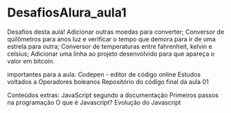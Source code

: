 # DesafiosAlura_aula1
Desafios desta aula!
Adicionar outras moedas para converter;
Conversor de quilômetros para anos luz e verificar o tempo que demora para ir de uma estrela para outra;
Conversor de temperaturas entre fahrenheit, kelvin e celsius;
Adicionar uma linha ao projeto desenvolvido para que apareça o valor em bitcoin.

importantes para a aula:
Codepen - editor de código online
Estudos voltados a Operadores boleanos
Repositório do código final da aula 01

Conteúdos extras:
JavaScript segundo a documentação
Primeiros passos na programação
O que é Javascript?
Evolução do Javascript
